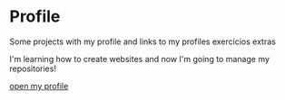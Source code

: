 # Profile
 Some projects with my profile and links to my profiles
exercicios extras

I'm learning how to create websites and now I'm going to manage my repositories!

 <a href="https://caioatala.github.io/Profile/"> open my profile </a>
